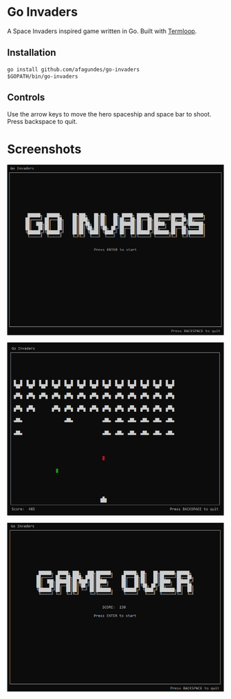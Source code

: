 # Go Invaders
A Space Invaders inspired game written in Go. Built with [Termloop](https://github.com/JoelOtter/termloop).

## Installation
```
go install github.com/afagundes/go-invaders
$GOPATH/bin/go-invaders
```

## Controls
Use the arrow keys to move the hero spaceship and space bar to shoot. Press backspace to quit.

# Screenshots

![Image of title screen](https://github.com/afagundes/go-invaders/blob/main/images/title_screen.png)

![Image of game screen](https://github.com/afagundes/go-invaders/blob/main/images/running_game_screen.png)

![Image of game over screen](https://github.com/afagundes/go-invaders/blob/main/images/game_over_screen.png)
